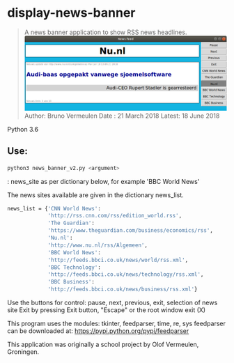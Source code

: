 # display-news-banner
> A news banner application to show RSS news headlines.
![](news_banner_screen_shot.png)
Author: Bruno Vermeulen
Date  : 21 March 2018
Latest: 18 June 2018

Python 3.6
## Use: 
```sh
python3 news_banner_v2.py <argument>
```

<argument>: news_site as per dictionary below, for example 'BBC World News'

The news sites available are given in the dictionary news_list.

```sh
news_list = {'CNN World News':
             'http://rss.cnn.com/rss/edition_world.rss',
             'The Guardian':
             'https://www.theguardian.com/business/economics/rss',
             'Nu.nl':
             'http://www.nu.nl/rss/Algemeen',
             'BBC World News':
             'http://feeds.bbci.co.uk/news/world/rss.xml',
             'BBC Technology':
             'http://feeds.bbci.co.uk/news/technology/rss.xml',
             'BBC Business':
             'http://feeds.bbci.co.uk/news/business/rss.xml'}
```
Use the buttons for control: pause, next, previous, exit, selection of news site
Exit by pressing Exit button, "Escape" or the root window exit (X)

This program uses the modules: tkinter, feedparser, time, re, sys
feedparser can be downloaded at: https://pypi.python.org/pypi/feedparser

This application was originally a school project by Olof Vermeulen, Groningen.
